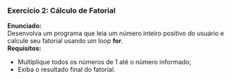 ### Exercício 2: Cálculo de Fatorial  

**Enunciado:**  
Desenvolva um programa que leia um número inteiro positivo do usuário e calcule seu fatorial usando um loop **for**.  
**Requisitos:**  

- Multiplique todos os números de 1 até o número informado;  
- Exiba o resultado final do fatorial.
